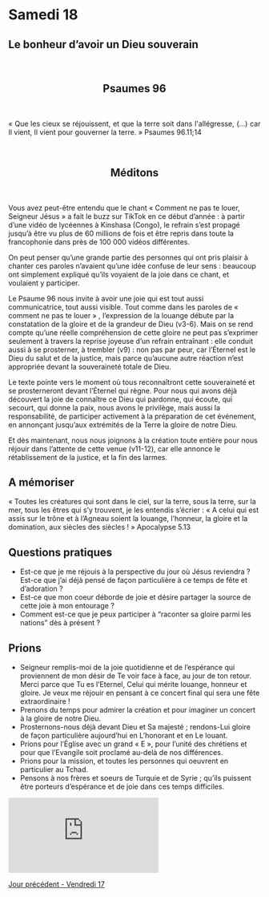 # Samedi 18
## Le bonheur d’avoir un Dieu souverain

<br/>
<center><h2>Psaumes 96</h2></center>
<br/>

<p align="justify">« Que les cieux se réjouissent, et que la terre soit dans l'allégresse,
(…) car Il vient, Il vient pour gouverner la terre. »
Psaumes 96.11;14
</p>


<br/>
<center><h2>Méditons</h2></center>
<br/>
<p>
Vous avez peut-être entendu que le chant « Comment ne pas te louer, Seigneur Jésus
» a fait le buzz sur TikTok en ce début d’année : à partir d’une vidéo de lycéennes à Kinshasa
(Congo), le refrain s’est propagé jusqu’à être vu plus de 60 millions de fois et être repris dans
toute la francophonie dans près de 100 000 vidéos différentes.

On peut penser qu’une grande partie des personnes qui ont pris plaisir à chanter ces paroles
n’avaient qu’une idée confuse de leur sens : beaucoup ont simplement expliqué qu’ils
voyaient de la joie dans ce chant, et voulaient y participer.

Le Psaume 96 nous invite à avoir une joie qui est tout aussi communicatrice, tout aussi
visible. Tout comme dans les paroles de « comment ne pas te louer » , l’expression de la
louange débute par la constatation de la gloire et de la grandeur de Dieu (v3-6).
Mais on se rend compte qu’une réelle compréhension de cette gloire ne peut pas s’exprimer
seulement à travers la reprise joyeuse d’un refrain entraînant : elle conduit aussi à se
prosterner, à trembler (v9) : non pas par peur, car l’Éternel est le Dieu du salut et de la
justice, mais parce qu’aucune autre réaction n’est appropriée devant la souveraineté totale
de Dieu.

Le texte pointe vers le moment où tous reconnaîtront cette souveraineté et se
prosterneront devant l’Éternel qui règne.
Pour nous qui avons déjà découvert la joie de connaître ce Dieu qui pardonne, qui écoute,
qui secourt, qui donne la paix, nous avons le privilège, mais aussi la responsabilité, de
participer activement à la préparation de cet événement, en annonçant jusqu’aux
extrémités de la Terre la gloire de notre Dieu.

Et dès maintenant, nous nous joignons à la création toute entière pour nous réjouir dans
l’attente de cette venue (v11-12), car elle annonce le rétablissement de la justice, et la fin
des larmes.
</p>
<h2>A mémoriser</h2>
<p>« Toutes les créatures qui sont dans le ciel, sur la terre, sous la terre,
sur la mer, tous les êtres qui s’y trouvent, je les entendis s’écrier :
« A celui qui est assis sur le trône et à l’Agneau soient la louange,
l’honneur, la gloire et la domination, aux siècles des siècles ! »
Apocalypse 5.13</p>
<h2>Questions pratiques</h2>

* Est-ce que je me réjouis à la perspective du jour où Jésus reviendra ? Est-ce que j’ai déjà
pensé de façon particulière à ce temps de fête et d’adoration ?
* Est-ce que mon coeur déborde de joie et désire partager la source de cette joie à mon
entourage ?
* Comment est-ce que je peux participer à “raconter sa gloire parmi les nations” dès à
présent ?

## Prions

* Seigneur remplis-moi de la joie quotidienne et de l’espérance qui proviennent de
mon désir de Te voir face à face, au jour de ton retour.
Merci parce que Tu es l’Eternel, Celui qui mérite louange, honneur et gloire.
Je veux me réjouir en pensant à ce concert final qui sera une fête extraordinaire !
* Prenons du temps pour admirer la création et pour imaginer un concert à la gloire
de notre Dieu.
* Prosternons-nous déjà devant Dieu et Sa majesté ; rendons-Lui gloire de façon
particulière aujourd’hui en L’honorant et en Le louant.
* Prions pour l’Église avec un grand « E », pour l’unité des chrétiens et pour que
l’Evangile soit proclamé au-delà de nos différences.
* Prions pour la mission, et toutes les personnes qui oeuvrent en particulier au Tchad.
* Pensons à nos frères et soeurs de Turquie et de Syrie ; qu’ils puissent être porteurs
d’espérance et de joie dans ces temps difficiles.

<div class="container">
<iframe src="https://www.youtube.com/embed/Fy4gRLVuQJg"
frameborder="0" allowfullscreen class="video"></iframe>
</div>

[Jour précédent - Vendredi 17](vendredi.md)<br/>
